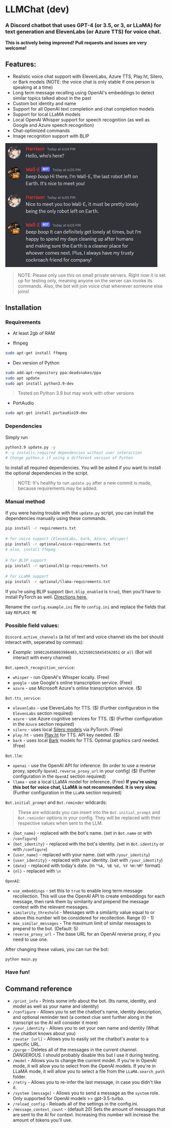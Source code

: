 # LLMChat (dev)
### A Discord chatbot that uses GPT-4 (or 3.5, or 3, or LLaMA) for text generation and ElevenLabs (or Azure TTS) for voice chat.

**This is actively being improved! Pull requests and issues are very welcome!**

## Features:

- Realistic voice chat support with ElevenLabs, Azure TTS, Play.ht, Silero, or Bark models (NOTE: the voice chat is only stable if one person is speaking at a time)
- Long term message recalling using OpenAI's embeddings to detect similar topics talked about in the past
- Custom bot identity and name
- Support for all OpenAI text completion and chat completion models
- Support for local LLaMA models
- Local OpenAI Whisper support for speech recognition (as well as Google and Azure speech recognition)
- Chat-optimized commands
- Image recognition support with BLIP

![Screenshot of messages](assets/repo/message_ss.png)

> NOTE: Please only use this on small private servers. Right now it is set up for testing only, meaning anyone on the server can invoke its commands. Also, the bot will join voice chat whenever someone else joins!

## Installation

### Requirements

- At least 2gb of RAM

- ffmpeg
```bash
sudo apt-get install ffmpeg
```

- Dev version of Python
```bash
sudo add-apt-repository ppa:deadsnakes/ppa
sudo apt update
sudo apt install python3.9-dev
```
> Tested on Python 3.9 but may work with other versions

- PortAudio

```bash
sudo apt-get install portaudio19-dev
```

### Dependencies

Simply run 
```bash
python3.9 update.py -y
# -y installs required dependencies without user interaction
# Change python.x if using a different version of Python
```
to install all required dependencies. You will be asked if you want to install the optional dependencies in the script.

> NOTE: It's healthy to run `update.py` after a new commit is made, because requirements may be added.

### Manual method

If you were having trouble with the `update.py` script, you can install the dependencies manually using these commands.

```bash
pip install -r requirements.txt

# for voice support (ElevenLabs, bark, Azure, whisper)
pip install -r optional/voice-requirements.txt
# also, install ffmpeg

# for BLIP support
pip install -r optional/blip-requirements.txt

# for LLaMA support
pip install -r optional/llama-requirements.txt
```

If you're using BLIP support (`Bot.blip_enabled` is `true`), then you'll have to install PyTorch as well. [Directions here.](https://pytorch.org/get-started/locally/)

Rename the `config.example.ini` file to `config.ini` and replace the fields that say `REPLACE ME`

### Possible field values:
`Discord.active_channels` (a list of text and voice channel ids the bot should interact with, seperated by commas):
- *Example*: `1090126458803986483,922580158454562851` or `all` (Bot will interact with every channel)

`Bot.speech_recognition_service`:
 - `whisper` - run OpenAI's Whisper locally. (Free)
 - `google` - use Google's online transcription service. (Free)
 - `azure` - use Microsoft Azure's online transcription service. ($)

`Bot.tts_service`:
 - `elevenlabs` - use ElevenLabs for TTS. ($) (Further configuration in the `ElevenLabs` section required)
 - `azure` - use Azure cognitive services for TTS. ($) (Further configuration in the `Azure` section required)
 - `silero` - uses local [Silero models](https://github.com/snakers4/silero-models) via PyTorch. (Free)
 - `play.ht` - uses [Play.ht](https://play.ht/) for TTS. API key needed. ($)
 - `bark` - uses local [Bark](https://github.com/suno-ai/bark) models for TTS. Optimal graphics card needed. (Free)

`Bot.llm`:
- `openai` - use the OpenAI API for inference. (In order to use a reverse proxy, specify `OpenAI.reverse_proxy_url` in your config) ($) (Further configuration in the `OpenAI` section required)
- `llama` - use a local LLaMA model for inference. (Free) **If you're using this bot for voice chat, LLaMA is not recommended. It is very slow.** (Further configuration in the `LLaMA` section required)

`Bot.initial_prompt` and `Bot.reminder` wildcards:
> These are wildcards you can insert into the `Bot.initial_prompt` and `Bot.reminder` options in your config. They will be replaced with their respective values when sent to the LLM.
- `{bot_name}` - replaced with the bot's name. (set in `Bot.name` or with `/configure`)
- `{bot_identity}` - replaced with the bot's identity. (set in `Bot.identity` or with `/configure`)
- `{user_name}` - replaced with your name. (set with `/your_identity`)
- `{user_identity}` - replaced with your identity. (set with `/your_identity`)
- `{date}` - replaced with today's date. (in `"%A, %B %d, %Y %H:%M"` format)
- `{nl}` - replaced with `\n`

`OpenAI`:
 - `use_embeddings` - set this to `true` to enable long term message recollection. This will use the OpenAI API to create embeddings for each message, then rank them by similarity and prepend the message context with the relevant messages.
 - `similarity_threshold` - Messages with a similarity value equal to or above this number will be considered for recollection. Range (0 - 1)
 - `max_similar_messages` - The maximum limit of similar messages to prepend to the bot. (Default: 5)
 - `reverse_proxy_url` - The base URL for an OpenAI reverse proxy, if you need to use one.

After changing these values, you can run the bot:
```bash
python main.py
```

### Have fun!

## Command reference

- `/print_info` - Prints some info about the bot. (Its name, identity, and model as well as your name and identity)
- `/configure` - Allows you to set the chatbot's name, identity description, and optional reminder text (a context clue sent further along in the transcript so the AI will consider it more)
- `/your_identity` - Allows you to set your own name and identity (What the chatbot knows about you)
- `/avatar [url]` - Allows you to easily set the chatbot's avatar to a specific URL.
- `/purge` - Deletes all of the messages in the current channel. *DANGEROUS*. I should probably disable this but I use it during testing.
- `/model` - Allows you to change the current model. If you're in OpenAI mode, it will allow you to select from the OpenAI models. If you're in LLaMA mode, it will allow you to select a file from the `LLaMA.search_path` folder.
- `/retry` - Allows you to re-infer the last message, in case you didn't like it.
- `/system [message]` - Allows you to send a message as the `system` role. Only supported for OpenAI models >= gpt-3.5-turbo.
- `/reload_config` - Reloads all of the settings in the config.ini.
- `/message_context_count` - (default 20) Sets the amount of messages that are sent to the AI for context. Increasing this number will increase the amount of tokens you'll use.